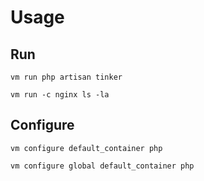 # Usage

## Run
`vm run php artisan tinker`

`vm run -c nginx ls -la`


## Configure
`vm configure default_container php`

`vm configure global default_container php`
